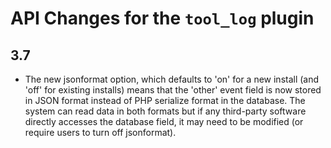 # API Changes for the `tool_log` plugin

## 3.7

- The new jsonformat option, which defaults to 'on' for a new install (and 'off' for existing installs) means that
  the 'other' event field is now stored in JSON format instead of PHP serialize format in the database. The system
  can read data in both formats but if any third-party software directly accesses the database field, it may need
  to be modified (or require users to turn off jsonformat).

